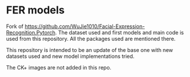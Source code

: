# FER models 
Fork of https://github.com/WuJie1010/Facial-Expression-Recognition.Pytorch. The dataset used and first models and main code is used from this repository. All the packages used are mentioned there. 

This repository is intended to be an update of the base one with new datasets used and new model implementations tried. 

The CK+ images are not added in this repo.
